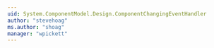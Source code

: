 ```yaml
---
uid: System.ComponentModel.Design.ComponentChangingEventHandler
author: "stevehoag"
ms.author: "shoag"
manager: "wpickett"
---
```

